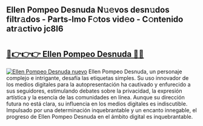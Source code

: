 ## Ellen Pompeo Desnuda N𝚞𝚎vos desn𝚞dos filtr𝚊dos - Parts-lmo F𝚘tos vid𝚎o - C𝚘ntenido atr𝚊ctivo jc8I6

# <h2><a href="http://mb9h84.tromn.icu/?c=Ellen+Pompeo+Desnuda">🔗👉👉👉 Ellen Pompeo Desnuda 🔗🔗</a></h2>

[![Ellen Pompeo Desnuda nuevo](https://i.imgur.com/pEAQMta.gif)](http://mb9h84.tromn.icu/?c=Ellen+Pompeo+Desnuda)
Ellen Pompeo Desnuda, un personaje complejo e intrigante, desafía las etiquetas simples. Su uso innovador de los medios digitales para la autopresentación ha cautivado y enfurecido a sus seguidores, estimulando debates sobre la privacidad, la expresión artística y la esencia de las comunidades en línea. Aunque su dirección futura no está clara, su influencia en los medios digitales es indiscutible. Impulsado por una determinación inquebrantable y un encanto innegable, el progreso de Ellen Pompeo Desnuda en el ámbito digital es inquebrantable.
